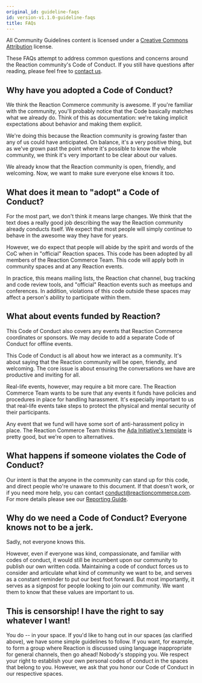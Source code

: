 ```yaml
---
original_id: guideline-faqs
id: version-v1.1.0-guideline-faqs
title: FAQs
---
```

    
All Community Guidelines content is licensed under a [Creative Commons Attribution](https://creativecommons.org/licenses/by/3.0/) license.

These FAQs attempt to address common questions and concerns around the Reaction community's Code of Conduct. If you still have questions after reading, please feel free to [contact us](mailto:conduct@reactioncommerce.com).

## Why have you adopted a Code of Conduct?

We think the Reaction Commerce community is awesome. If you're familiar with the community, you'll probably notice that the Code basically matches what we already do. Think of this as documentation: we're taking implicit expectations about behavior and making them explicit.

We're doing this because the Reaction community is growing faster than any of us could have anticipated. On balance, it's a very positive thing, but as we've grown past the point where it's possible to know the whole community, we think it's very important to be clear about our values.

We already know that the Reaction community is open, friendly, and welcoming. Now, we want to make sure everyone else knows it too.

## What does it mean to "adopt" a Code of Conduct?

For the most part, we don't think it means large changes. We think that the text does a really good job describing the way the Reaction community already conducts itself. We expect that most people will simply continue to behave in the awesome way they have for years.

However, we do expect that people will abide by the spirit and words of the CoC when in "official" Reaction spaces. This code has been adopted by all members of the Reaction Commerce Team. This code will apply both in community spaces and at any Reaction events.

In practice, this means mailing lists, the Reaction chat channel, bug tracking and code review tools, and "official" Reaction events such as meetups and conferences. In addition, violations of this code outside these spaces may affect a person's ability to participate within them.

## What about events funded by Reaction?

This Code of Conduct also covers any events that Reaction Commerce coordinates or sponsors. We may decide to add a separate Code of Conduct for offline events.

This Code of Conduct is all about how we interact as a community. It's about saying that the Reaction community will be open, friendly, and welcoming. The core issue is about ensuring the conversations we have are productive and inviting for all.

Real-life events, however, may require a bit more care. The Reaction Commerce Team wants to be sure that any events it funds have policies and procedures in place for handling harassment. It's especially important to us that real-life events take steps to protect the physical and mental security of their participants.

Any event that we fund will have some sort of anti-harassment policy in place. The Reaction Commerce Team thinks the [Ada Initiative's template](http://geekfeminism.wikia.com/wiki/Conference_anti-harassment/Policy) is pretty good, but we're open to alternatives.

## What happens if someone violates the Code of Conduct?

Our intent is that the anyone in the community can stand up for this code, and direct people who're unaware to this document. If that doesn't work, or if you need more help, you can contact [conduct@reactioncommerce.com](mailto:conduct@reactioncommerce.com). For more details please see our [Reporting Guide](reporting-guide.md).

## Why do we need a Code of Conduct? Everyone knows not to be a jerk.

Sadly, not everyone knows this.

However, even if everyone was kind, compassionate, and familiar with codes of conduct, it would still be incumbent upon our community to publish our own written coda. Maintaining a code of conduct forces us to consider and articulate what kind of community we want to be, and serves as a constant reminder to put our best foot forward. But most importantly, it serves as a signpost for people looking to join our community. We want them to know that these values are important to us.

## This is censorship! I have the right to say whatever I want!

You do -- in your space. If you'd like to hang out in our spaces (as clarified above), we have some simple guidelines to follow. If you want, for example, to form a group where Reaction is discussed using language inappropriate for general channels, then go ahead! Nobody's stopping you. We respect your right to establish your own personal codes of conduct in the spaces that belong to you. However, we ask that you honor our Code of Conduct in our respective spaces.
